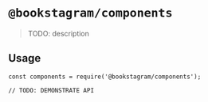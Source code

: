 # `@bookstagram/components`

> TODO: description

## Usage

```
const components = require('@bookstagram/components');

// TODO: DEMONSTRATE API
```

